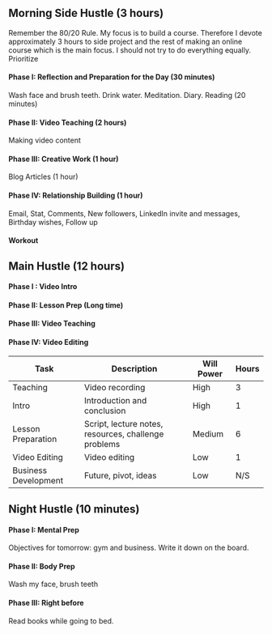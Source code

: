## Morning Side Hustle (3 hours)
Remember the 80/20 Rule. My focus is to build a course. Therefore I devote approximately 3 hours to side project and the rest of making an online course which is the main focus. I should not try to do everything equally. Prioritize

#### Phase I: Reflection and Preparation for the Day (30 minutes)
Wash face and brush teeth. Drink water. Meditation. Diary. Reading (20 minutes)

#### Phase II: Video Teaching (2 hours)
Making video content

#### Phase III: Creative Work  (1 hour)
Blog Articles  (1 hour)

#### Phase IV: Relationship Building (1 hour)
Email, Stat, Comments, New followers, LinkedIn invite and messages,  Birthday wishes, Follow up

#### Workout

## Main Hustle (12 hours)
####  Phase I : Video Intro
#### Phase II: Lesson Prep (Long time)
#### Phase III: Video Teaching
#### Phase IV: Video Editing

| Task | Description | Will Power | Hours |
|-----|-------------|------|----|
| Teaching | Video recording | High |  3  |
| Intro | Introduction and conclusion | High | 1  |
| Lesson Preparation | Script, lecture notes, resources, challenge  problems | Medium |  6 |
| Video Editing | Video editing | Low | 1 |
| Business Development | Future, pivot, ideas  | Low | N/S |

## Night Hustle (10 minutes)

#### Phase I: Mental Prep
Objectives for tomorrow: gym and business. Write it down on the board.

#### Phase II: Body Prep
Wash my face, brush teeth

#### Phase III: Right before
Read books while going to bed.
